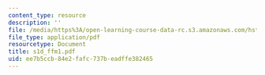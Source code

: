 ```yaml
---
content_type: resource
description: ''
file: /media/https%3A/open-learning-course-data-rc.s3.amazonaws.com/hst-535-principles-and-practice-of-tissue-engineering-fall-2004/ee7b5ccb84e2fafc737beadffe382465_s1d_ffm1.pdf
file_type: application/pdf
resourcetype: Document
title: s1d_ffm1.pdf
uid: ee7b5ccb-84e2-fafc-737b-eadffe382465
---
```

